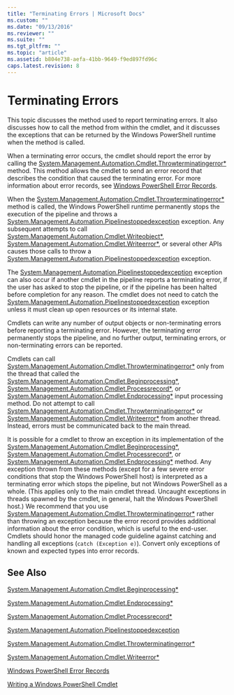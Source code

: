 ```yaml
---
title: "Terminating Errors | Microsoft Docs"
ms.custom: ""
ms.date: "09/13/2016"
ms.reviewer: ""
ms.suite: ""
ms.tgt_pltfrm: ""
ms.topic: "article"
ms.assetid: b804e738-aefa-41bb-9649-f9ed897fd96c
caps.latest.revision: 8
---
```

# Terminating Errors

This topic discusses the method used to report terminating errors. It also discusses how to call the method from within the cmdlet, and it discusses the exceptions that can be returned by the Windows PowerShell runtime when the method is called.

When a terminating error occurs, the cmdlet should report the error by calling the [System.Management.Automation.Cmdlet.Throwterminatingerror*](/dotnet/api/System.Management.Automation.Cmdlet.ThrowTerminatingError) method. This method allows the cmdlet to send an error record that describes the condition that caused the terminating error. For more information about error records, see [Windows PowerShell Error Records](./windows-powershell-error-records.md).

When the [System.Management.Automation.Cmdlet.Throwterminatingerror*](/dotnet/api/System.Management.Automation.Cmdlet.ThrowTerminatingError) method is called, the  Windows PowerShell runtime permanently stops the execution of the pipeline and throws a [System.Management.Automation.Pipelinestoppedexception](/dotnet/api/System.Management.Automation.PipelineStoppedException) exception. Any subsequent attempts to call [System.Management.Automation.Cmdlet.Writeobject*](/dotnet/api/System.Management.Automation.Cmdlet.WriteObject), [System.Management.Automation.Cmdlet.Writeerror*](/dotnet/api/System.Management.Automation.Cmdlet.WriteError), or several other APIs causes those calls to throw a [System.Management.Automation.Pipelinestoppedexception](/dotnet/api/System.Management.Automation.PipelineStoppedException) exception.

The [System.Management.Automation.Pipelinestoppedexception](/dotnet/api/System.Management.Automation.PipelineStoppedException) exception can also occur if another cmdlet in the pipeline reports a terminating error, if the user has asked to stop the pipeline, or if the pipeline has been halted before completion for any reason. The cmdlet does not need to catch the [System.Management.Automation.Pipelinestoppedexception](/dotnet/api/System.Management.Automation.PipelineStoppedException) exception unless it must clean up open resources or its internal state.

Cmdlets can write any number of output objects or non-terminating errors before reporting a terminating error. However, the terminating error permanently stops the pipeline, and no further output, terminating errors, or non-terminating errors can be reported.

Cmdlets can call [System.Management.Automation.Cmdlet.Throwterminatingerror*](/dotnet/api/System.Management.Automation.Cmdlet.ThrowTerminatingError) only from the thread that called the [System.Management.Automation.Cmdlet.Beginprocessing*](/dotnet/api/System.Management.Automation.Cmdlet.BeginProcessing), [System.Management.Automation.Cmdlet.Processrecord*](/dotnet/api/System.Management.Automation.Cmdlet.ProcessRecord), or [System.Management.Automation.Cmdlet.Endprocessing*](/dotnet/api/System.Management.Automation.Cmdlet.EndProcessing) input processing method. Do not attempt to call [System.Management.Automation.Cmdlet.Throwterminatingerror*](/dotnet/api/System.Management.Automation.Cmdlet.ThrowTerminatingError) or [System.Management.Automation.Cmdlet.Writeerror*](/dotnet/api/System.Management.Automation.Cmdlet.WriteError) from another thread. Instead, errors must be communicated back to the main thread.

It is possible for a cmdlet to throw an exception in its implementation of the [System.Management.Automation.Cmdlet.Beginprocessing*](/dotnet/api/System.Management.Automation.Cmdlet.BeginProcessing), [System.Management.Automation.Cmdlet.Processrecord*](/dotnet/api/System.Management.Automation.Cmdlet.ProcessRecord), or [System.Management.Automation.Cmdlet.Endprocessing*](/dotnet/api/System.Management.Automation.Cmdlet.EndProcessing) method. Any exception thrown from these methods (except for a few severe error conditions that stop the Windows PowerShell host) is interpreted as a terminating error which stops the pipeline, but not Windows PowerShell as a whole. (This applies only to the main cmdlet thread. Uncaught exceptions in threads spawned by the cmdlet, in general, halt the Windows PowerShell host.) We recommend that you use [System.Management.Automation.Cmdlet.Throwterminatingerror*](/dotnet/api/System.Management.Automation.Cmdlet.ThrowTerminatingError) rather than throwing an exception because the error record provides additional information about the error condition, which is useful to the end-user. Cmdlets should honor the managed code guideline against catching and handling all exceptions (`catch (Exception e)`). Convert only exceptions of known and expected types into error records.

## See Also

[System.Management.Automation.Cmdlet.Beginprocessing*](/dotnet/api/System.Management.Automation.Cmdlet.BeginProcessing)

[System.Management.Automation.Cmdlet.Endprocessing*](/dotnet/api/System.Management.Automation.Cmdlet.EndProcessing)

[System.Management.Automation.Cmdlet.Processrecord*](/dotnet/api/System.Management.Automation.Cmdlet.ProcessRecord)

[System.Management.Automation.Pipelinestoppedexception](/dotnet/api/System.Management.Automation.PipelineStoppedException)

[System.Management.Automation.Cmdlet.Throwterminatingerror*](/dotnet/api/System.Management.Automation.Cmdlet.ThrowTerminatingError)

[System.Management.Automation.Cmdlet.Writeerror*](/dotnet/api/System.Management.Automation.Cmdlet.WriteError)

[Windows PowerShell Error Records](./windows-powershell-error-records.md)

[Writing a Windows PowerShell Cmdlet](./writing-a-windows-powershell-cmdlet.md)
